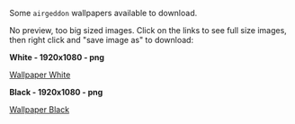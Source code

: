 Some `airgeddon` wallpapers available to download.

No preview, too big sized images. Click on the links to see full size images, then right click and "save image as" to download:

**White - 1920x1080 - png**

[Wallpaper White](https://raw.githubusercontent.com/v1s1t0r1sh3r3/airgeddon/dev/imgs/wiki/airgeddon_wallpaper_white_1920x1080.png)

**Black - 1920x1080 - png**

[Wallpaper Black](https://raw.githubusercontent.com/v1s1t0r1sh3r3/airgeddon/dev/imgs/wiki/airgeddon_wallpaper_black_1920x1080.png)